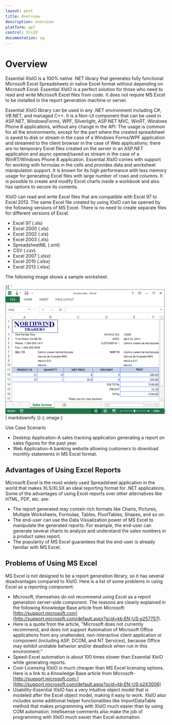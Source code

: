 ```yaml
---
layout: post
title: Overview
description: overview
platform: wpf
control: XlsIO	
documentation: ug
---
```


# Overview

Essential XlsIO is a 100% native .NET library that generates fully functional Microsoft Excel Spreadsheets in native Excel format without depending on Microsoft Excel. Essential XlsIO is a perfect solution for those who need to read and write Microsoft Excel files from code. It does not require MS Excel to be installed in the report generation machine or server.

Essential XlsIO library can be used in any .NET environment including C#, VB.NET, and managed C++. It is a Non-UI component that can be used in ASP.NET, WindowsForms, WPF, Silverlight, ASP.NET MVC, WinRT, Windows Phone 8 applications, without any change in the API. The usage is common for all the environments, except for the part where the created spreadsheet is saved to disk or stream in the case of a Windows Forms/WPF application and streamed to the client browser in the case of Web applications; there are no temporary Excel files created on the server in an ASP.NET application and async opened/saved as stream in the case of a WinRT/Windows Phone 8 application. Essential XlsIO comes with support for working with formulas in the cells and provides data and worksheet manipulation support. It is known for its high performance with less memory usage for generating Excel files with large number of rows and columns. It is possible to create and modify Excel charts inside a workbook and also has options to secure its contents.

XlsIO can read and write Excel files that are compatible with Excel 97 to Excel 2013. The same Excel file created by using XlsIO can be opened by the following versions of MS Excel. There is no need to create separate files for different versions of Excel.

* Excel 97 (.xls)
* Excel 2000 (.xls)
* Excel 2002 (.xls)
* Excel 2003 (.xls)
* SpreadsheetML (.xml)
* CSV (.csv)
* Excel 2007 (.xlsx)
* Excel 2010 (.xlsx)
* Excel 2013 (.xlsx)



The following image shows a sample worksheet.

{{ '![](Overview_images/Overview_img1.png)' | markdownify }}
{:.image }


Use Case Scenario

* Desktop Application-A sales tracking application generating a report on sales figures for the past year. 
* Web Application-A banking website allowing customers to download monthly statements in MS Excel format.



## Advantages of Using Excel Reports

Microsoft Excel is the most widely used Spreadsheet application in the world that makes XLS/XLSX an ideal reporting format for .NET applications. Some of the advantages of using Excel reports over other alternatives like HTML, PDF, etc. are:

* The report generated may contain rich formats like Charts, Pictures, Multiple Worksheets, Formulae, Tables, PivotTables, Shapes, and so on.
* The end-user can use the Data Visualization power of MS Excel to manipulate the generated reports. For example, the end-user can generate several charts to analyze and understand the sales numbers in a product sales report.
* The popularity of MS Excel guarantees that the end-user is already familiar with MS Excel.



## Problems of Using MS Excel

MS Excel is not designed to be a report generation library, so it has several disadvantages compared to XlsIO. Here is a list of some problems in using Excel as a reporting component:

* Microsoft, themselves do not recommend using Excel as a report generation server-side component. The reasons are clearly explained in the following Knowledge Base article from Microsoft: [http://support.microsoft.com](http://support.microsoft.com/default.aspx?scid=kb;EN-US;q257757). 
* Here is a quote from the article, "Microsoft does not currently recommend, and does not support Automation of Microsoft Office applications from any unattended, non-interactive client application or component (including ASP, DCOM, and NT Services), because Office may exhibit unstable behavior and/or deadlock when run in this environment."
* Speed-Excel automation is about 100 times slower than Essential XlsIO while generating reports.
* Cost-Licensing XlsIO is much cheaper than MS Excel licensing options. Here is a link to a Knowledge Base article from Microsoft-[http://support.microsoft.com.](http://support.microsoft.com/default.aspx?scid=kb;EN-US;q243006)
* Usability-Essential XlsIO has a very intuitive object model that is modeled after the Excel object model, making it easy to work. XlsIO also includes some additional helper functionalities like ImportDataTable method that makes programming with XlsIO much easier than by using COM automation. Intellisense comments also make the job of programming with XlsIO much easier than Excel automation.



